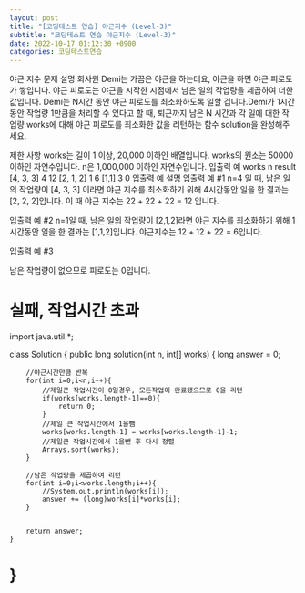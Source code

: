 ```yaml
---
layout: post
title: "[코딩테스트 연습] 야근지수 (Level-3)"
subtitle: "코딩테스트 연습 야근지수 (Level-3)"
date: 2022-10-17 01:12:30 +0900
categories: 코딩테스트연습
---
```

야근 지수
문제 설명
회사원 Demi는 가끔은 야근을 하는데요, 야근을 하면 야근 피로도가 쌓입니다. 야근 피로도는 야근을 시작한 시점에서 남은 일의 작업량을 제곱하여 더한 값입니다. Demi는 N시간 동안 야근 피로도를 최소화하도록 일할 겁니다.Demi가 1시간 동안 작업량 1만큼을 처리할 수 있다고 할 때, 퇴근까지 남은 N 시간과 각 일에 대한 작업량 works에 대해 야근 피로도를 최소화한 값을 리턴하는 함수 solution을 완성해주세요.

제한 사항
works는 길이 1 이상, 20,000 이하인 배열입니다.
works의 원소는 50000 이하인 자연수입니다.
n은 1,000,000 이하인 자연수입니다.
입출력 예
works	n	result
[4, 3, 3]	4	12
[2, 1, 2]	1	6
[1,1]	3	0
입출력 예 설명
입출력 예 #1
n=4 일 때, 남은 일의 작업량이 [4, 3, 3] 이라면 야근 지수를 최소화하기 위해 4시간동안 일을 한 결과는 [2, 2, 2]입니다. 이 때 야근 지수는 22 + 22 + 22 = 12 입니다.

입출력 예 #2
n=1일 때, 남은 일의 작업량이 [2,1,2]라면 야근 지수를 최소화하기 위해 1시간동안 일을 한 결과는 [1,1,2]입니다. 야근지수는 12 + 12 + 22 = 6입니다.

입출력 예 #3

남은 작업량이 없으므로 피로도는 0입니다.



실패, 작업시간 초과
======================================================================================================
import java.util.*;

class Solution {
    public long solution(int n, int[] works) {
        long answer = 0;
        
        //야근시간만큼 반복        
        for(int i=0;i<n;i++){
            //제일큰 작업시간이 0일경우, 모든작업이 완료됐으므로 0을 리턴
            if(works[works.length-1]==0){
                return 0;
            }
            //제일 큰 작업시간에서 1을뺌
            works[works.length-1] = works[works.length-1]-1;
            //제일큰 작업시간에서 1을뺀 후 다시 정렬
            Arrays.sort(works);
        }
        
        //남은 작업량을 제곱하여 리턴
        for(int i=0;i<works.length;i++){
            //System.out.println(works[i]);
            answer += (long)works[i]*works[i];
        }
        
        
        return answer;
    }
}
======================================================================================================
